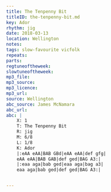 ```yaml
---
title: The Tenpenny Bit
titleID: the-tenpenny-bit.md
key: Ador
rhythm: jig
date: 2018-03-13
location: Wellington
notes:
tags: slow-favourite vicfolk
repeats: 
parts: 
regtuneoftheweek:
slowtuneoftheweek:
mp3_file:
mp3_source:
mp3_licence:
mp3_url:
source: Wellington
abc_source: James McNamara
abc_url:
abc: |
    X: 1
    T: The Tenpenny Bit
    R: jig
    M: 6/8
    L: 1/8
    K: Ador
    |:eAA eAA|BAB GBd|eAA eAA|def gfg|
    eAA eAA|BAB GAB|def ged|BAG A3:|
    |:eaa aga|bab ged|eaa aga|bag a3|
    eaa aga|bab ged|def ged|BAG A3:|


---
```

